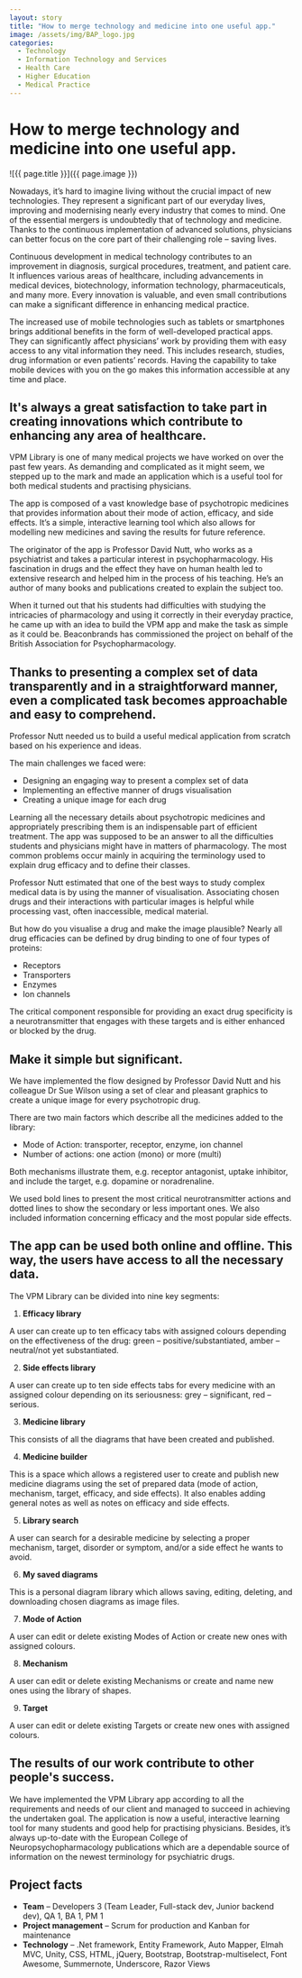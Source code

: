```yaml
---
layout: story
title: "How to merge technology and medicine into one useful app."
image: /assets/img/BAP_logo.jpg
categories:
  - Technology
  - Information Technology and Services
  - Health Care
  - Higher Education
  - Medical Practice
---
```

# How to merge technology and medicine into one useful app.

![{{ page.title }}]({{ page.image }})

Nowadays, it’s hard to imagine living without the crucial impact of new technologies. They represent a significant part of our everyday lives, improving and modernising nearly every industry that comes to mind. One of the essential mergers is undoubtedly that of technology and medicine. Thanks to the continuous implementation of advanced solutions, physicians can better focus on the core part of their challenging role – saving lives.

Continuous development in medical technology contributes to an improvement in diagnosis, surgical procedures, treatment, and patient care. It influences various areas of healthcare, including advancements in medical devices, biotechnology, information technology, pharmaceuticals, and many more. Every innovation is valuable, and even small contributions can make a significant difference in enhancing medical practice. 

The increased use of mobile technologies such as tablets or smartphones brings additional benefits in the form of well-developed practical apps. They can significantly affect physicians’ work by providing them with easy access to any vital information they need. This includes research, studies, drug information or even patients’ records. Having the capability to take mobile devices with you on the go makes this information accessible at any time and place. 

## It's always a great satisfaction to take part in creating innovations which contribute to enhancing any area of healthcare.
VPM Library is one of many medical projects we have worked on over the past few years. As demanding and complicated as it might seem, we stepped up to the mark and made an application which is a useful tool for both medical students and practising physicians. 

The app is composed of a vast knowledge base of psychotropic medicines that provides information about their mode of action, efficacy, and side effects. It’s a simple, interactive learning tool which also allows for modelling new medicines and saving the results for future reference. 

The originator of the app is Professor David Nutt, who works as a psychiatrist and takes a particular interest in psychopharmacology. His fascination in drugs and the effect they have on human health led to extensive research and helped him in the process of his teaching. He’s an author of many books and publications created to explain the subject too.

When it turned out that his students had difficulties with studying the intricacies of pharmacology and using it correctly in their everyday practice, he came up with an idea to build the VPM app and make the task as simple as it could be. Beaconbrands has commissioned the project on behalf of the British Association for Psychopharmacology.

## Thanks to presenting a complex set of data transparently and in a straightforward manner, even a complicated task becomes approachable and easy to comprehend.
Professor Nutt needed us to build a useful medical application from scratch based on his experience and ideas. 

The main challenges we faced were:

- Designing an engaging way to present a complex set of data
- Implementing an effective manner of drugs visualisation
- Creating a unique image for each drug

Learning all the necessary details about psychotropic medicines and appropriately prescribing them is an indispensable part of efficient treatment. The app was supposed to be an answer to all the difficulties students and physicians might have in matters of pharmacology. The most common problems occur mainly in acquiring the terminology used to explain drug efficacy and to define their classes.

Professor Nutt estimated that one of the best ways to study complex medical data is by using the manner of visualisation. Associating chosen drugs and their interactions with particular images is helpful while processing vast, often inaccessible, medical material.

But how do you visualise a drug and make the image plausible? Nearly all drug efficacies can be defined by drug binding to one of four types of proteins:

- Receptors
- Transporters
- Enzymes
- Ion channels

The critical component responsible for providing an exact drug specificity is a neurotransmitter that engages with these targets and is either enhanced or blocked by the drug.

## Make it simple but significant.
We have implemented the flow designed by Professor David Nutt and his colleague Dr Sue Wilson using a set of clear and pleasant graphics to create a unique image for every psychotropic drug.

There are two main factors which describe all the medicines added to the library:

- Mode of Action: transporter, receptor, enzyme, ion channel
- Number of actions: one action (mono) or more (multi)

Both mechanisms illustrate them, e.g. receptor antagonist, uptake inhibitor, and include the target, e.g. dopamine or noradrenaline.

We used bold lines to present the most critical neurotransmitter actions and dotted lines to show the secondary or less important ones. We also included information concerning efficacy and the most popular side effects.

## The app can be used both online and offline. This way, the users have access to all the necessary data.
The VPM Library can be divided into nine key segments:

1. **Efficacy library**

A user can create up to ten efficacy tabs with assigned colours depending on the effectiveness of the drug: green – positive/substantiated, amber – neutral/not yet substantiated.

2. **Side effects library**
   
A user can create up to ten side effects tabs for every medicine with an assigned colour depending on its seriousness: grey – significant, red – serious.

3. **Medicine library**

This consists of all the diagrams that have been created and published.

4. **Medicine builder**

This is a space which allows a registered user to create and publish new medicine diagrams using the set of prepared data (mode of action, mechanism, target, efficacy, and side effects). It also enables adding general notes as well as notes on efficacy and side effects.

5. **Library search**

A user can search for a desirable medicine by selecting a proper mechanism, target, disorder or symptom, and/or a side effect he wants to avoid. 

6. **My saved diagrams**

This is a personal diagram library which allows saving, editing, deleting, and downloading chosen diagrams as image files. 

7. **Mode of Action**
   
A user can edit or delete existing Modes of Action or create new ones with assigned colours. 

8. **Mechanism**

A user can edit or delete existing Mechanisms or create and name new ones using the library of shapes. 

9. **Target**
    
A user can edit or delete existing Targets or create new ones with assigned colours.

## The results of our work contribute to other people's success.
We have implemented the VPM Library app according to all the requirements and needs of our client and managed to succeed in achieving the undertaken goal. The application is now a useful, interactive learning tool for many students and good help for practising physicians. Besides, it’s always up-to-date with the European College of Neuropsychopharmacology publications which are a dependable source of information on the newest terminology for psychiatric drugs. 

## Project facts
- **Team** – Developers 3 (Team Leader, Full-stack dev, Junior backend dev), QA 1, BA 1, PM 1
- **Project management** – Scrum for production and Kanban for maintenance
- **Technology** – .Net framework, Entity Framework, Auto Mapper, Elmah MVC, Unity, CSS, HTML, jQuery, Bootstrap, Bootstrap-multiselect, Font Awesome, Summernote, Underscore, Razor Views
